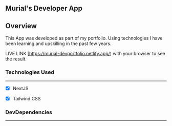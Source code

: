 ## Murial's Developer App

## Overview
This App was developed as part of my portfolio. Using technologies I have been learning and upskilling in the past few years.

LIVE LINK  [https://murial-devportfolio.netlify.app/) with your browser to see the result.

### Technologies Used 
-------------------------------------------------
- [X] NextJS
- [X] Tailwind CSS


### DevDependencies
-------------------------------------------------

